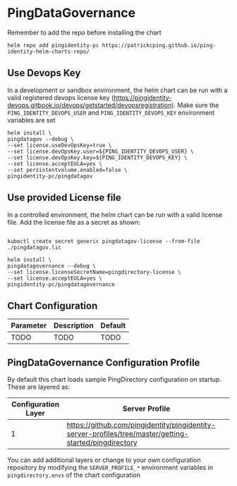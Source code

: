 # PingDataGovernance

Remember to add the repo before installing the chart
```shell
helm repo add pingidentity-pc https://patrickcping.github.io/ping-identity-helm-charts-repo/
```

## Use Devops Key
In a development or sandbox environment, the helm chart can be run with a valid registered devops license key (https://pingidentity-devops.gitbook.io/devops/getstarted/devopsregistration).  Make sure the `PING_IDENTITY_DEVOPS_USER` and `PING_IDENTITY_DEVOPS_KEY` environment variables are set

```shell
helm install \
pingdatagov --debug \
--set license.useDevOpsKey=true \
--set license.devOpsKey.user=${PING_IDENTITY_DEVOPS_USER} \
--set license.devOpsKey.key=${PING_IDENTITY_DEVOPS_KEY} \
--set license.acceptEULA=yes \
--set persistentvolume.enabled=false \
pingidentity-pc/pingdatagov
```

## Use provided License file
In a controlled environment, the helm chart can be run with a valid license file.  Add the license file as a secret as shown:
```shell

kubectl create secret generic pingdatagov-license --from-file ./pingdatagov.lic

helm install \
pingdatagovernance --debug \
--set license.licenseSecretName=pingdirectory-license \
--set license.acceptEULA=yes \
pingidentity-pc/pingdatagovernance
```

## Chart Configuration

| Parameter | Description | Default |
|--|--|--|
| TODO | TODO | TODO |

## PingDataGovernance Configuration Profile

By default this chart loads sample PingDirectory configuration on startup.  These are layered as:

| Configuration Layer | Server Profile |
|--|--|
| 1 | https://github.com/pingidentity/pingidentity-server-profiles/tree/master/getting-started/pingdirectory |

You can add additional layers or change to your own configuration repository by modifying the `SERVER_PROFILE_*` environment variables in `pingdirectory.envs` of the chart configuration
